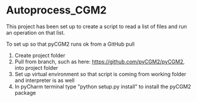 # Autoprocess_CGM2
This project has been set up to create a script to read a list of files and run an operation on that list.

To set up so that pyCGM2 runs ok from a GitHub pull
1) Create project folder
2) Pull from branch, such as here: https://github.com/pyCGM2/pyCGM2, into project folder
3) Set up virtual environment so that script is coming from working folder and interpreter is as well
4) In pyCharm terminal type "python setup.py install" to install the pyCGM2 package
